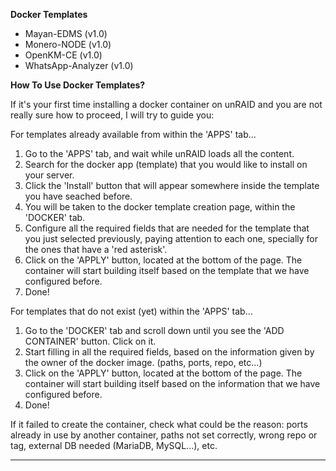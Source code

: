 **Docker Templates**

- Mayan-EDMS (v1.0)
- Monero-NODE (v1.0)
- OpenKM-CE (v1.0)
- WhatsApp-Analyzer (v1.0)

**How To Use Docker Templates?**

If it's your first time installing a docker container on unRAID and you are not really sure how to proceed, I will try to guide you:

For templates already available from within the 'APPS' tab...
1. Go to the 'APPS' tab, and wait while unRAID loads all the content.
2. Search for the docker app (template) that you would like to install on your server.
3. Click the 'Install' button that will appear somewhere inside the template you have seached before.
4. You will be taken to the docker template creation page, within the 'DOCKER' tab.
5. Configure all the required fields that are needed for the template that you just selected previously, paying attention to each one, specially for the ones that have a 'red asterisk'.
6. Click on the 'APPLY' button, located at the bottom of the page. The container will start building itself based on the template that we have configured before.
7. Done!

For templates that do not exist (yet) within the 'APPS' tab...
1. Go to the 'DOCKER' tab and scroll down until you see the 'ADD CONTAINER' button. Click on it.
2. Start filling in all the required fields, based on the information given by the owner of the docker image. (paths, ports, repo, etc...)
3. Click on the 'APPLY' button, located at the bottom of the page. The container will start building itself based on the information that we have configured before.
4. Done!

If it failed to create the container, check what could be the reason: ports already in use by another container, paths not set correctly, wrong repo or tag, external DB needed (MariaDB, MySQL...), etc.
___
